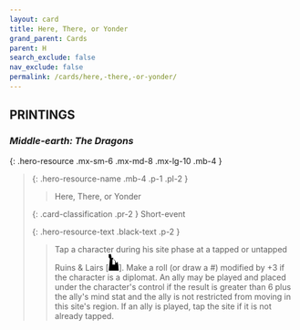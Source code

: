 ```yaml
---
layout: card
title: Here, There, or Yonder
grand_parent: Cards
parent: H
search_exclude: false
nav_exclude: false
permalink: /cards/here,-there,-or-yonder/
---
```


## PRINTINGS


### _Middle-earth: The Dragons_

{: .hero-resource .mx-sm-6 .mx-md-8 .mx-lg-10 .mb-4 }
> {: .hero-resource-name .mb-4 .p-1 .pl-2 }
> > <div class="card-mp"></div>
> > <div class="card-name">Here, There, or Yonder</div>
>
> {: .card-classification .pr-2 }
> Short-event
>
> {: .hero-resource-text .black-text .p-2 }
> > Tap a character during his site phase at a tapped or untapped Ruins & Lairs \[![](/assets/images/ruinlair.svg)]. Make a roll (or draw a #) modified by +3 if the character is a diplomat. An ally may be played and placed under the character's control if the result is greater than 6 plus the ally's mind stat and the ally is not restricted from moving in this site's region. If an ally is played, tap the site if it is not already tapped.  
> 
